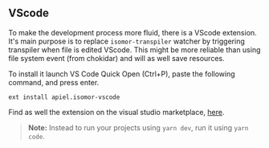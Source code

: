 ## VScode

To make the development process more fluid, there is a VScode extension. It's main purpose is to replace `isomor-transpiler` watcher by triggering transpiler when file is edited VScode. This might be more reliable than using file system event (from chokidar) and will as well save resources.

To install it launch VS Code Quick Open (Ctrl+P), paste the following command, and press enter.
```
ext install apiel.isomor-vscode
```

Find as well the extension on the visual studio marketplace, [here](https://marketplace.visualstudio.com/items?itemName=apiel.isomor-vscode).

> **Note:** Instead to run your projects using `yarn dev`, run it using `yarn code`.
